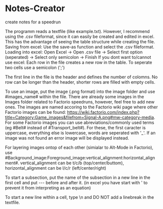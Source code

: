 # Notes-Creator
create notes for a speedrun

The programm reads a textfile (like example.txt).
However, I recommend using the .csv fileformat, since it can easily be created and edited in excel. This has the advantage of seeing the table structure while creating the file.
  Saving from excel:  Use the save-as function and select the .csv fileformat.
  Loading into excel: Open Excel -> Open .csv file -> Select first option (seperated) -> Select only semicolon -> Finish
If you dont want to/cannot use excel: Each row in the file creates a new row in the table. To seperate two cells use a semicolon (';')

The first line in the file is the header and defines the number of colomns. No row can be longer than the header, shorter rows are filled with empty cells.

To use an image, put the image (.png format) into the image folder and use #images_name# within the file.
There are already some images in the Images folder related to Factorio speedruns, however, feel free to add new ones.
The images are named accoring to the Factorio wiki page where other Factorio images can be found: https://wiki.factorio.com/index.php?title=Category:Game_images&filefrom=Signal-A.png#mw-category-media. For some Factorio images you can use abreviations/commonly used terms (eg #Belt# instead of #Transport_belt#). For these, the first caracter is uppercase, everything else is lowercase, words are seperated with '_'.
If an image was not found an error image will be displayed instead.

For layering images ontop of each other (simialar to Alt-Mode in Factorio), use #Background_image:Foreground_image:vertical_alignment:horizontal_alignment#. vertical_alignment can be t/c/b (top/center/buttom), horizontal_alignment can be l/c/r (left/center/right)

To start a subsection, put the name of the subsection in a new line in the first cell and put --- before and after it. (in excel you have start with ' to prevent it from interpreting as an equation)

To start a new line within a cell, type \n and DO NOT add a linebreak in the textfile.
